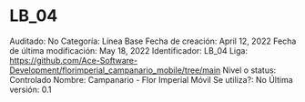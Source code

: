 # LB_04

Auditado: No
Categoría: Línea Base
Fecha de creación: April 12, 2022
Fecha de última modificación: May 18, 2022
Identificador: LB_04
Liga: https://github.com/Ace-Software-Development/florimperial_campanario_mobile/tree/main
Nivel o status: Controlado
Nombre: Campanario - Flor Imperial Móvil
Se utiliza?: No
Última versión: 0.1